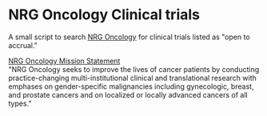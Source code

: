 # NRG Oncology Clinical trials

A small script to search [NRG Oncology](https://www.nrgoncology.org/Clinical-Trials/Protocol-Search) for clinical trials listed as "open to accrual."

[NRG Oncology Mission Statement](https://www.nrgoncology.org/About-Us/What-We-Do/Mission-Statement)<br/>
"NRG Oncology seeks to improve the lives of cancer patients by conducting practice-changing multi-institutional clinical and translational research with emphases on gender-specific malignancies including gynecologic, breast, and prostate cancers and on localized or locally advanced cancers of all types."
